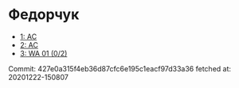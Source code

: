 # Федорчук
- [1: AC](1.md)
- [2: AC](2.md)
- [3: WA 01 (0/2)](3.md)

Commit: 427e0a315f4eb36d87cfc6e195c1eacf97d33a36
 fetched at: 20201222-150807
